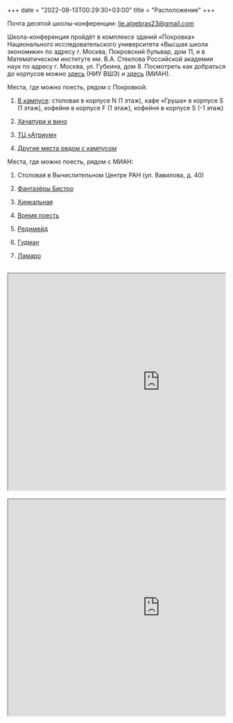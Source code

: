 +++
date = "2022-08-13T00:29:30+03:00"
title = "Расположение"
+++

Почта десятой школы-конференции: [lie.algebras23@gmail.com](mailto:lie.algebras23@gmail.com)

Школа-конференция пройдёт в комплексе зданий «Покровка» Национального исследовательского университета «Высшая школа экономики» по адресу г. Москва, Покровский бульвар, дом 11, и в Математическом институте им. В.А. Стеклова Российской академии наук по адресу г. Москва, ул. Губкина, дом 8. Посмотреть как добраться до корпусов можно [здесь](https://www.hse.ru/buildinghse/pokrovka/map) (НИУ ВШЭ) и [здесь](https://mi-ras.ru/index.php?c=map) (МИАН).

Места, где можно поесть, рядом с Покровкой:

1. [В кампусе]((https://www.hse.ru/buildinghse/dining/pokrov11)): столовая в корпусе N (1 этаж), кафе «Груша» в корпусе S (1 этаж), кофейня в корпусе F (1 этаж), кофейня в корпусе S (-1 этаж)

2. [Хачапури и вино](https://yandex.ru/maps/org/khachapuri_i_vino/65958839449/?ll=37.647186%2C55.759711&z=16.02)

3. [ТЦ «Атриум»](https://yandex.ru/profile/1010479265?no-distribution=1&source=wizbiz_new_map_single)

4. [Другие места рядом с кампусом](https://www.hse.ru/buildinghse/pokrovka/out-eat) 


Места, где можно поесть, рядом с МИАН:

1. Столовая в Вычислительном Центре РАН (ул. Вавилова, д. 40)

2. [Фантазёры Бистро](https://yandex.ru/maps/org/fantazyory_bistro/139051402869/?from=tabbar&ll=37.557805%2C55.694531&source=serp_navig&z=16.01)

3. [Хинкальная](https://yandex.ru/maps/org/khinkalnaya/1167156601/?from=tabbar&ll=37.556969%2C55.695526&source=serp_navig&z=17)

4. [Время поесть](https://yandex.ru/maps/org/vremya_poyest/57801395049/?from=tabbar&ll=37.562656%2C55.692609&source=serp_navig&z=16.41)

5. [Редимейд](https://yandex.ru/maps/213/moscow/?from=tabbar&ll=37.561946%2C55.696541&mode=poi&poi%5Bpoint%5D=37.561882%2C55.696861&poi%5Buri%5D=ymapsbm1%3A%2F%2Forg%3Foid%3D1208085510&source=serp_navig&z=19)

6. [Гудман](https://yandex.ru/maps/213/moscow/?from=tabbar&ll=37.561946%2C55.696541&mode=poi&poi%5Bpoint%5D=37.561699%2C55.696757&poi%5Buri%5D=ymapsbm1%3A%2F%2Forg%3Foid%3D1334458145&source=serp_navig&z=19)

7. [Ламаро](https://yandex.ru/maps/213/moscow/?from=tabbar&ll=37.562336%2C55.692397&mode=poi&poi%5Bpoint%5D=37.562015%2C55.692272&poi%5Buri%5D=ymapsbm1%3A%2F%2Forg%3Foid%3D111010426281&source=serp_navig&z=18.6)


<div align="center">

<br>

<div style="position:relative;overflow:hidden;"><a href="https://yandex.ru/maps/org/vysshaya_shkola_ekonomiki/1074710983/?utm_medium=mapframe&utm_source=maps" style="color:#eee;font-size:12px;position:absolute;top:0px;">Высшая школа экономики</a><a href="https://yandex.ru/maps/213/moscow/category/university_college/184106140/?utm_medium=mapframe&utm_source=maps" style="color:#eee;font-size:12px;position:absolute;top:14px;">ВУЗ в Москве</a><iframe src="https://yandex.ru/map-widget/v1/-/CCURnMa6cA" width="700" height="500" frameborder="1" allowfullscreen="true" style="position:relative;"></iframe></div>

<br>

<div style="position:relative;overflow:hidden;"><a href="https://yandex.ru/maps/org/matematicheskiy_institut_imeni_v_a_steklova_rossiyskoy_akademii_nauk/1017612170/?utm_medium=mapframe&utm_source=maps" style="color:#eee;font-size:12px;position:absolute;top:0px;">Математический институт имени В. А. Стеклова Российской академии наук</a><a href="https://yandex.ru/maps/213/moscow/category/research_institutes/184106192/?utm_medium=mapframe&utm_source=maps" style="color:#eee;font-size:12px;position:absolute;top:14px;">НИИ в Москве</a><a href="https://yandex.ru/maps/213/moscow/category/university_college/184106140/?utm_medium=mapframe&utm_source=maps" style="color:#eee;font-size:12px;position:absolute;top:28px;">ВУЗ в Москве</a><iframe src="https://yandex.ru/map-widget/v1/-/CCUvqSFKWB" width="700" height="500" frameborder="1" allowfullscreen="true" style="position:relative;"></iframe></div>

</div>